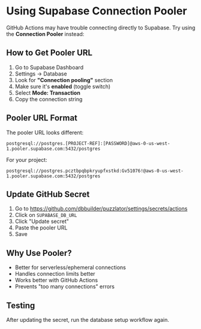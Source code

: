 # Using Supabase Connection Pooler

GitHub Actions may have trouble connecting directly to Supabase. Try using the **Connection Pooler** instead:

## How to Get Pooler URL

1. Go to Supabase Dashboard
2. Settings → Database
3. Look for **"Connection pooling"** section
4. Make sure it's **enabled** (toggle switch)
5. Select **Mode: Transaction**
6. Copy the connection string

## Pooler URL Format

The pooler URL looks different:
```
postgresql://postgres.[PROJECT-REF]:[PASSWORD]@aws-0-us-west-1.pooler.supabase.com:5432/postgres
```

For your project:
```
postgresql://postgres.pcztbpqbpkryupfxstkd:Gv51076!@aws-0-us-west-1.pooler.supabase.com:5432/postgres
```

## Update GitHub Secret

1. Go to https://github.com/dbbuilder/puzzlator/settings/secrets/actions
2. Click on `SUPABASE_DB_URL`
3. Click "Update secret"
4. Paste the pooler URL
5. Save

## Why Use Pooler?

- Better for serverless/ephemeral connections
- Handles connection limits better
- Works better with GitHub Actions
- Prevents "too many connections" errors

## Testing

After updating the secret, run the database setup workflow again.